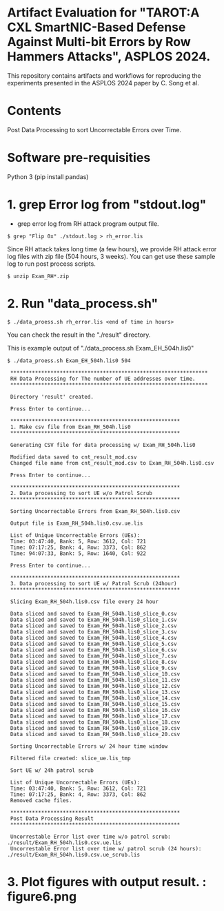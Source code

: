 # Artifact Evaluation for "TAROT:A CXL SmartNIC-Based Defense Against Multi-bit Errors by Row Hammers Attacks", ASPLOS 2024.
This repository contains artifacts and workflows for reproducing the experiments presented in the ASPLOS 2024 paper by C. Song et al.

# Contents
Post Data Processing to sort Uncorrectable Errors over Time.

# Software pre-requisities

Python 3 (pip install pandas)

# 1. grep Error log from "stdout.log"

   - grep error log from RH attack program output file.
   ```  
   $ grep "Flip 0x" ./stdout.log > rh_error.lis
   ```
  Since RH attack takes long time (a few hours), we provide RH attack error log files with zip file (504 hours, 3 weeks).
  You can get use these sample log to run post process scripts.
   ```    
   $ unzip Exam_RH*.zip
   ```  
 
# 2. Run "data_process.sh"

   ```  
   $ ./data_proess.sh rh_error.lis <end of time in hours>
   ```

  You can check the result in the "./result" directory.
  
  This is example output of "./data_process.sh Exam_EH_504h.lis0"

   ```  
   $ ./data_proess.sh Exam_EH_504h.lis0 504
   ```

   ```  
    ****************************************************************
    RH Data Processing for The number of UE addresses over time.
    ****************************************************************
    
    Directory 'result' created.
    
    Press Enter to continue...
    
    *******************************************************
    1. Make csv file from Exam_RH_504h.lis0
    *******************************************************
    
    Generating CSV file for data processing w/ Exam_RH_504h.lis0
    
    Modified data saved to cnt_result_mod.csv
    Changed file name from cnt_result_mod.csv to Exam_RH_504h.lis0.csv
    
    Press Enter to continue...
    
    *******************************************************
    2. Data processing to sort UE w/o Patrol Scrub
    *******************************************************
    
    Sorting Uncorrectable Errors from Exam_RH_504h.lis0.csv
    
    Output file is Exam_RH_504h.lis0.csv.ue.lis
    
    List of Unique Uncorrectable Errors (UEs):
    Time: 03:47:40, Bank: 5, Row: 3612, Col: 721
    Time: 07:17:25, Bank: 4, Row: 3373, Col: 862
    Time: 94:07:33, Bank: 5, Row: 1640, Col: 922
    
    Press Enter to continue...
    
    *******************************************************
    3. Data processing to sort UE w/ Patrol Scrub (24hour)
    *******************************************************
    
    Slicing Exam_RH_504h.lis0.csv file every 24 hour
    
    Data sliced and saved to Exam_RH_504h.lis0_slice_0.csv
    Data sliced and saved to Exam_RH_504h.lis0_slice_1.csv
    Data sliced and saved to Exam_RH_504h.lis0_slice_2.csv
    Data sliced and saved to Exam_RH_504h.lis0_slice_3.csv
    Data sliced and saved to Exam_RH_504h.lis0_slice_4.csv
    Data sliced and saved to Exam_RH_504h.lis0_slice_5.csv
    Data sliced and saved to Exam_RH_504h.lis0_slice_6.csv
    Data sliced and saved to Exam_RH_504h.lis0_slice_7.csv
    Data sliced and saved to Exam_RH_504h.lis0_slice_8.csv
    Data sliced and saved to Exam_RH_504h.lis0_slice_9.csv
    Data sliced and saved to Exam_RH_504h.lis0_slice_10.csv
    Data sliced and saved to Exam_RH_504h.lis0_slice_11.csv
    Data sliced and saved to Exam_RH_504h.lis0_slice_12.csv
    Data sliced and saved to Exam_RH_504h.lis0_slice_13.csv
    Data sliced and saved to Exam_RH_504h.lis0_slice_14.csv
    Data sliced and saved to Exam_RH_504h.lis0_slice_15.csv
    Data sliced and saved to Exam_RH_504h.lis0_slice_16.csv
    Data sliced and saved to Exam_RH_504h.lis0_slice_17.csv
    Data sliced and saved to Exam_RH_504h.lis0_slice_18.csv
    Data sliced and saved to Exam_RH_504h.lis0_slice_19.csv
    Data sliced and saved to Exam_RH_504h.lis0_slice_20.csv
    
    Sorting Uncorrectable Errors w/ 24 hour time window
    
    Filtered file created: slice_ue.lis_tmp
    
    Sort UE w/ 24h patrol scrub
    
    List of Unique Uncorrectable Errors (UEs):
    Time: 03:47:40, Bank: 5, Row: 3612, Col: 721
    Time: 07:17:25, Bank: 4, Row: 3373, Col: 862
    Removed cache files.
    
    *******************************************************
    Post Data Processing Result
    *******************************************************
    
    Uncorrestable Error list over time w/o patrol scrub: ./result/Exam_RH_504h.lis0.csv.ue.lis
    Uncorrestable Error list over time w/ patrol scrub (24 hours): ./result/Exam_RH_504h.lis0.csv.ue_scrub.lis

   ```


# 3. Plot figures with output result. : figure6.png
